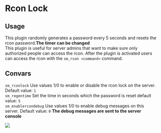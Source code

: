 # Rcon Lock  

## Usage  

 This plugin randomly generates a password every 5 seconds and resets the rcon password.**The timer can be changed**  
  This plugin is useful for server admins that want to make sure only authorized people can access the rcon. After the plugin is activated users can access the rcon with the `sm_rcon <command>` command.  

## Convars  

`sm_rconlock` Use values 1/0 to enable or disable the rcon lock on the server. Default value: `1`  
`sm_regentime` Set the time in seconds which the password is reset default value: `5`  
`sm_enablercondebug` Use values 1/0 to enable debug messages on this server. Default value: `0` **The debug messages are sent to the server console**

<img src="https://theta.goatcounter.com/count?p=/test-img">
